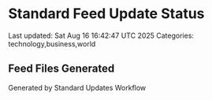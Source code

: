 # Standard Feed Update Status
Last updated: Sat Aug 16 16:42:47 UTC 2025
Categories: technology,business,world

## Feed Files Generated

Generated by Standard Updates Workflow
